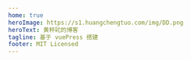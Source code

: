 ```yaml
---
home: true
heroImage: https://s1.huangchengtuo.com/img/DD.png
heroText: 黄秤砣的博客
tagline: 基于 vuePress 搭建
footer: MIT Licensed
---
```

<custom-action />
